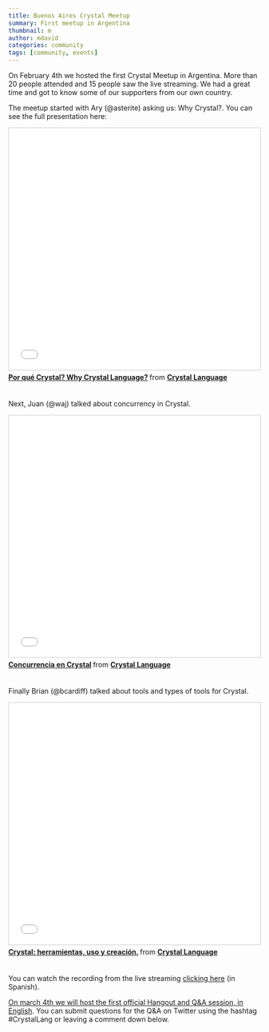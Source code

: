 ```yaml
---
title: Buenos Aires Crystal Meetup
summary: First meetup in Argentina
thumbnail: m
author: mdavid
categories: community
tags: [community, events]
---
```


On February 4th we hosted the first Crystal Meetup in Argentina.
More than 20 people attended and 15 people saw the live streaming.
We had a great time and got to know some of our supporters from our own country.

The meetup started with Ary (@asterite) asking us: Why Crystal?. You can see the full presentation here:

<iframe src="//www.slideshare.net/slideshow/embed_code/key/sDkZCeQhRCB2iU" width="595" height="485" frameborder="0" marginwidth="0" marginheight="0" scrolling="no" style="border:1px solid #CCC; border-width:1px; margin-bottom:5px; max-width: 100%;" allowfullscreen> </iframe> <div style="margin-bottom:5px"> <strong> <a href="//www.slideshare.net/crystallanguage/por-qu-crystal-why-crystal-language" title="Por qué Crystal? Why Crystal Language?" target="_blank">Por qué Crystal? Why Crystal Language?</a> </strong> from <strong><a target="_blank" href="//www.slideshare.net/crystallanguage">Crystal Language</a></strong> </div>
<br/>

Next, Juan (@waj) talked about concurrency in Crystal.

<iframe src="//www.slideshare.net/slideshow/embed_code/key/3QfKxO5l6wxtf7" width="595" height="485" frameborder="0" marginwidth="0" marginheight="0" scrolling="no" style="border:1px solid #CCC; border-width:1px; margin-bottom:5px; max-width: 100%;" allowfullscreen> </iframe> <div style="margin-bottom:5px"> <strong> <a href="//www.slideshare.net/crystallanguage/concurrencia-en-crystal" title="Concurrencia en Crystal" target="_blank">Concurrencia en Crystal</a> </strong> from <strong><a target="_blank" href="//www.slideshare.net/crystallanguage">Crystal Language</a></strong> </div>
<br/>

Finally Brian (@bcardiff) talked about tools and types of tools for Crystal.

<iframe src="//www.slideshare.net/slideshow/embed_code/key/Isgoudd5GuoxEn" width="595" height="485" frameborder="0" marginwidth="0" marginheight="0" scrolling="no" style="border:1px solid #CCC; border-width:1px; margin-bottom:5px; max-width: 100%;" allowfullscreen> </iframe> <div style="margin-bottom:5px"> <strong> <a href="//www.slideshare.net/crystallanguage/crystal-herramientas-uso-y-creacin" title="Crystal: herramientas, uso y creación." target="_blank">Crystal: herramientas, uso y creación.</a> </strong> from <strong><a target="_blank" href="//www.slideshare.net/crystallanguage">Crystal Language</a></strong> </div>
<br/>

You can watch the recording from the live streaming [clicking here](https://www.youtube.com/watch?v=tVwnduD6V-o) (in Spanish).

[On march 4th we will host the first official Hangout and Q&A session, in English](https://www.youtube.com/watch?v=FNoMAxuaTqM).
You can submit questions for the Q&A on Twitter using the hashtag #CrystalLang or leaving a comment down below.
